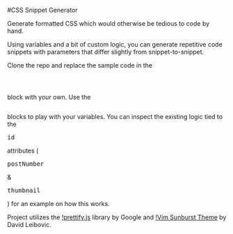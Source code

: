 #CSS Snippet Generator

Generate formatted CSS which would otherwise be tedious to code by hand.

Using variables and a bit of custom logic, you can generate repetitive code snippets with parameters that differ slightly from snippet-to-snippet.

Clone the repo and replace the sample code in the <pre><pre></pre></pre> block with your own. Use the <pre><span class="nocode"></span></pre> blocks to play with your variables. You can inspect the existing logic tied to the <pre>id</pre> attributes (<pre>postNumber</pre> & <pre>thumbnail</pre>) for an example on how this works.

Project utilizes the [!prettify.js](https://github.com/google/code-prettify) library by Google and [!Vim Sunburst Theme](https://github.com/google/code-prettify/blob/master/styles/sunburst.css) by David Leibovic.